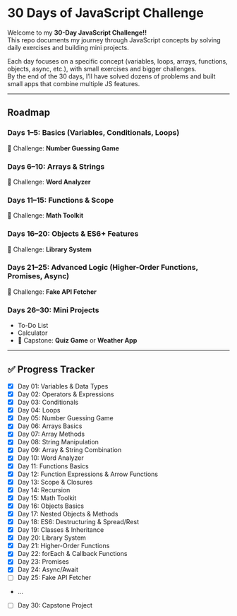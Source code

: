 # 30 Days of JavaScript Challenge

Welcome to my **30-Day JavaScript Challenge!!**  
This repo documents my journey through JavaScript concepts by solving daily exercises and building mini projects.  

Each day focuses on a specific concept (variables, loops, arrays, functions, objects, async, etc.), with small exercises and bigger challenges.  
By the end of the 30 days, I’ll have solved dozens of problems and built small apps that combine multiple JS features.

---

## Roadmap

### Days 1–5: Basics (Variables, Conditionals, Loops)
🎯 Challenge: **Number Guessing Game**

### Days 6–10: Arrays & Strings 
🎯 Challenge: **Word Analyzer**

### Days 11–15: Functions & Scope
🎯 Challenge: **Math Toolkit**

### Days 16–20: Objects & ES6+ Features
🎯 Challenge: **Library System**

### Days 21–25: Advanced Logic (Higher-Order Functions, Promises, Async)
🎯 Challenge: **Fake API Fetcher**

### Days 26–30: Mini Projects
- To-Do List  
- Calculator  
- 🎯 Capstone: **Quiz Game** or **Weather App**

---

## ✅ Progress Tracker

- [x] Day 01: Variables & Data Types
- [x] Day 02: Operators & Expressions
- [x] Day 03: Conditionals
- [x] Day 04: Loops
- [x] Day 05: Number Guessing Game
- [x] Day 06: Arrays Basics
- [x] Day 07: Array Methods
- [x] Day 08: String Manipulation
- [x] Day 09: Array & String Combination
- [x] Day 10: Word Analyzer
- [x] Day 11: Functions Basics
- [x] Day 12: Function Expressions & Arrow Functions
- [x] Day 13: Scope & Closures
- [x] Day 14: Recursion
- [x] Day 15: Math Toolkit
- [x] Day 16: Objects Basics
- [x] Day 17: Nested Objects & Methods
- [x] Day 18: ES6: Destructuring & Spread/Rest
- [x] Day 19: Classes & Inheritance
- [x] Day 20: Library System
- [x] Day 21: Higher-Order Functions
- [x] Day 22: forEach & Callback Functions
- [x] Day 23: Promises
- [x] Day 24: Async/Await
- [ ] Day 25: Fake API Fetcher
- ...
- [ ] Day 30: Capstone Project

